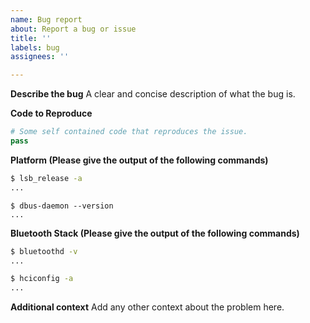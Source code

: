 ```yaml
---
name: Bug report
about: Report a bug or issue
title: ''
labels: bug
assignees: ''

---
```


**Describe the bug**
A clear and concise description of what the bug is.

**Code to Reproduce**
```python
# Some self contained code that reproduces the issue.
pass
```

**Platform (Please give the output of the following commands)**
```sh
$ lsb_release -a
...
```
```
$ dbus-daemon --version
...
```

**Bluetooth Stack (Please give the output of the following commands)**
```sh
$ bluetoothd -v
...
```
```sh
$ hciconfig -a
...
```

**Additional context**
Add any other context about the problem here.
